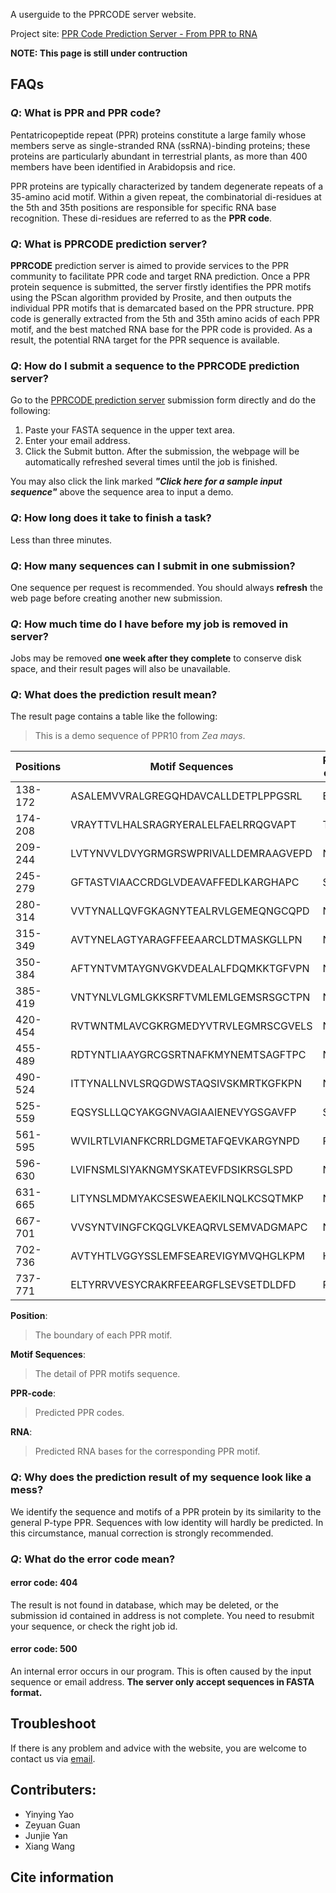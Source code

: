 
A userguide to the PPRCODE server website.

Project site: [PPR Code Prediction Server - From PPR to RNA](http://yinlab.hzau.edu.cn/pprcode/)

**NOTE: This page is still under contruction**

## FAQs

### _Q_: What is PPR and PPR code?
Pentatricopeptide repeat (PPR) proteins constitute a large family whose members serve as single-stranded RNA (ssRNA)-binding proteins; these proteins are particularly abundant in terrestrial plants, as more than 400 members have been identified in Arabidopsis and rice.

PPR proteins are typically characterized by tandem degenerate repeats of a 35-amino acid motif. Within a given repeat, the combinatorial di-residues at the 5th and 35th positions are responsible for specific RNA base recognition. These di-residues are referred to as the **PPR code**. 


### _Q_: What is PPRCODE prediction server?
**PPRCODE** prediction server is aimed to provide services to the PPR community to facilitate PPR code and target RNA prediction. Once a PPR protein sequence is submitted, the server firstly identifies the PPR motifs using the PScan algorithm provided by Prosite, and then outputs the individual PPR motifs that is demarcated based on the PPR structure. PPR code is generally extracted from the 5th and 35th amino acids of each PPR motif, and the best matched RNA base for the PPR code is provided. As a result, the potential RNA target for the PPR sequence is available. 


### _Q_: How do I submit a sequence to the PPRCODE prediction server?

Go to the [PPRCODE prediction server](http://yinlab.hzau.edu.cn/pprcode/) submission form directly and do the following:
  1. Paste your FASTA sequence in the upper text area.
  2. Enter your email address.
  3. Click the Submit button.
 After the submission, the webpage will be automatically refreshed several times until the job is finished. 
 
You may also click the link marked _**"Click here for a sample input sequence"**_ above the sequence area to input a demo.

### _Q_: How long does it take to finish a task?
Less than three minutes.

### _Q_: How many sequences can I submit in one submission?
One sequence per request is recommended. You should always **refresh** the web page before creating another new submission.

### _Q_: How much time do I have before my job is removed in server?
Jobs may be removed **one week after they complete** to conserve disk space, and their result pages will also be unavailable.

### _Q_: What does the prediction result mean?
The result page contains a table like the following:

> This is a demo sequence of PPR10 from *Zea mays*.


Positions | Motif Sequences | PPR-code | RNA
----------|-----------------|----------|-----
138-172 | ASALEMVVRALGREGQHDAVCALLDETPLPPGSRL | EL | ?
174-208 | VRAYTTVLHALSRAGRYERALELFAELRRQGVAPT | TT | A
209-244 | LVTYNVVLDVYGRMGRSWPRIVALLDEMRAAGVEPD | ND | U
245-279 | GFTASTVIAACCRDGLVDEAVAFFEDLKARGHAPC | SC | ?
280-314 | VVTYNALLQVFGKAGNYTEALRVLGEMEQNGCQPD | ND | U
315-349 | AVTYNELAGTYARAGFFEEAARCLDTMASKGLLPN | NN | Y
350-384 | AFTYNTVMTAYGNVGKVDEALALFDQMKKTGFVPN | NN | Y
385-419 | VNTYNLVLGMLGKKSRFTVMLEMLGEMSRSGCTPN | NN | Y
420-454 | RVTWNTMLAVCGKRGMEDYVTRVLEGMRSCGVELS | NS | C
455-489 | RDTYNTLIAAYGRCGSRTNAFKMYNEMTSAGFTPC | NC | Y
490-524 | ITTYNALLNVLSRQGDWSTAQSIVSKMRTKGFKPN | NN | Y
525-559 | EQSYSLLLQCYAKGGNVAGIAAIENEVYGSGAVFP | SP | ?
561-595 | WVILRTLVIANFKCRRLDGMETAFQEVKARGYNPD | RD | Y
596-630 | LVIFNSMLSIYAKNGMYSKATEVFDSIKRSGLSPD | ND | U
631-665 | LITYNSLMDMYAKCSESWEAEKILNQLKCSQTMKP | NP | ?
667-701 | VVSYNTVINGFCKQGLVKEAQRVLSEMVADGMAPC | NC | Y
702-736 | AVTYHTLVGGYSSLEMFSEAREVIGYMVQHGLKPM | HM | ?
737-771 | ELTYRRVVESYCRAKRFEEARGFLSEVSETDLDFD | RD | Y


**Position**:
> The boundary of each PPR motif.

**Motif Sequences**:
> The detail of PPR motifs sequence.

**PPR-code**:
> Predicted PPR codes.

**RNA**:
> Predicted RNA bases for the corresponding PPR motif. 

### _Q_: Why does the prediction result of my sequence look like a mess?
We identify the sequence and motifs of a PPR protein by its similarity to the general P-type PPR. Sequences with low identity will hardly be predicted. In this circumstance, manual correction is strongly recommended. 

### _Q_: What do the error code mean?
#### error code: 404
The result is not found in database, which may be deleted, or the submission id contained in address is not complete.
You need to resubmit your sequence, or check the right job id.

#### error code: 500
An internal error occurs in our program. This is often caused by the input sequence or email address. 
**The server only accept sequences in FASTA format.**

## Troubleshoot
If there is any problem and advice with the website, you are welcome to contact us via [email](mailto:yaoyy@webmail.hzau.edu.cn).

## Contributers:
* Yinying Yao
* Zeyuan Guan
* Junjie Yan
* Xiang Wang

## Cite information


